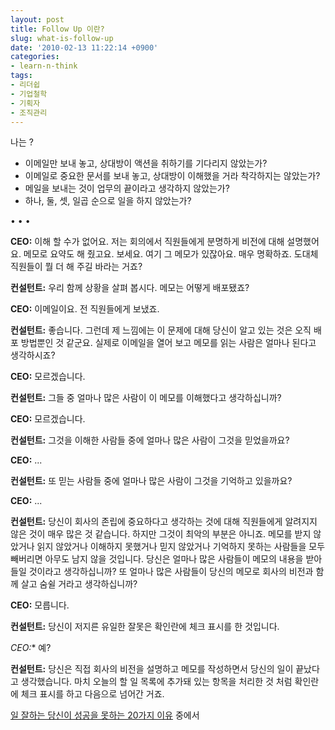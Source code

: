 ```yaml
---
layout: post
title: Follow Up 이란?
slug: what-is-follow-up
date: '2010-02-13 11:22:14 +0900'
categories:
- learn-n-think
tags:
- 리더쉽
- 기업철학
- 기획자
- 조직관리
---
```


나는 ?

- 이메일만 보내 놓고, 상대방이 액션을 취하기를 기다리지 않았는가?
- 이메일로 중요한 문서를 보내 놓고, 상대방이 이해했을 거라 착각하지는 않았는가?
- 메일을 보내는 것이 업무의 끝이라고 생각하지 않았는가?
- 하나, 둘, 셋, 일곱 순으로 일을 하지 않았는가?

<!--more-->
<div class="spacer">• • •</div>

**CEO:** 이해 할 수가 없어요. 저는 회의에서 직원들에게 분명하게 비전에 대해 설명했어요. 메모로 요약도 해 줬고요. 보세요. 여기 그 메모가 있잖아요. 매우 명확하죠. 도대체 직원들이 뭘 더 해 주길 바라는 거죠?

**컨설턴트:** 우리 함께 상황을 살펴 봅시다. 메모는 어떻게 배포됐죠?

**CEO:** 이메일이요. 전 직원들에게 보냈죠.

**컨설턴트:** 좋습니다. 그런데 제 느낌에는 이 문제에 대해 당신이 알고 있는 것은 오직 배포 방법뿐인 것 같군요. 실제로 이메일을 열어 보고 메모를 읽는 사람은 얼마나 된다고 생각하시죠?

**CEO:** 모르겠습니다.

**컨설턴트:** 그들 중 얼마나 많은 사람이 이 메모를 이해했다고 생각하십니까?

**CEO:** 모르겠습니다.

**컨설턴트:** 그것을 이해한 사람들 중에 얼마나 많은 사람이 그것을 믿었을까요?

**CEO:** ...

**컨설턴트:** 또 믿는 사람들 중에 얼마나 많은 사람이 그것을 기억하고 있을까요?

**CEO:** ... 

**컨설턴트:** 당신이 회사의 존립에 중요하다고 생각하는 것에 대해 직원들에게 알려지지 않은 것이 매우 많은 것 같습니다. 하지만 그것이 최악의 부분은 아니죠. 메모를 받지 않았거나 읽지 않았거나 이해하지 못했거나 믿지 않았거나 기억하지 못하는 사람들을 모두 빼버리면 아무도 남지 않을 것입니다. 당신은 얼마나 많은 사람들이 메모의 내용을 받아 들일 것이라고 생각하십니까? 또 얼마나 많은 사람들이 당신의 메모로 회사의 비전과 함께 살고 숨쉴 거라고 생각하십니까?

**CEO:** 모릅니다.

**컨설턴트:** 당신이 저지른 유일한 잘못은 확인란에 체크 표시를 한 것입니다.

*CEO:** 예?

**컨설턴트:** 당신은 직접 회사의 비전을 설명하고 메모를 작성하면서 당신의 일이 끝났다고 생각했습니다. 마치 오늘의 할 일 목록에 추가돼 있는 항목을 처리한 것 처럼 확인란에 체크 표시를 하고 다음으로 넘어간 거죠.

[일 잘하는 당신이 성공을 못하는 20가지 이유](http://www.kyobobook.co.kr/product/detailViewKor.laf?barcode=9788901077581) 중에서
